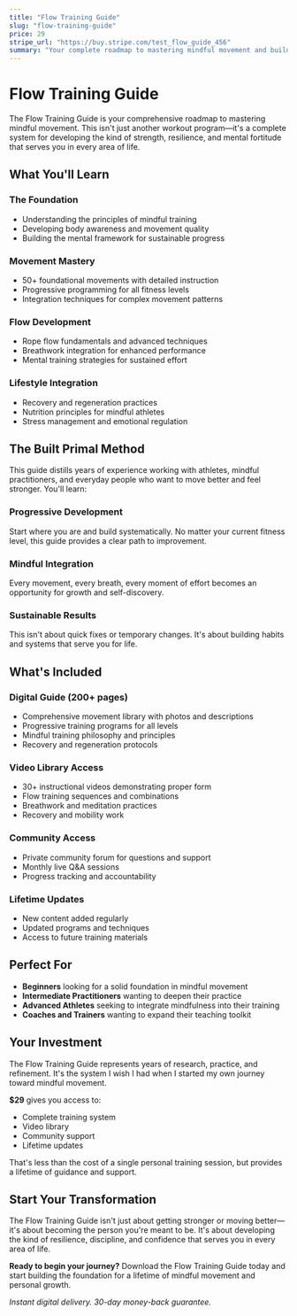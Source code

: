 ```yaml
---
title: "Flow Training Guide"
slug: "flow-training-guide"
price: 29
stripe_url: "https://buy.stripe.com/test_flow_guide_456"
summary: "Your complete roadmap to mastering mindful movement and building resilience through flow training."
---
```


# Flow Training Guide

The Flow Training Guide is your comprehensive roadmap to mastering mindful movement. This isn't just another workout program—it's a complete system for developing the kind of strength, resilience, and mental fortitude that serves you in every area of life.

## What You'll Learn

### **The Foundation**
- Understanding the principles of mindful training
- Developing body awareness and movement quality
- Building the mental framework for sustainable progress

### **Movement Mastery**
- 50+ foundational movements with detailed instruction
- Progressive programming for all fitness levels
- Integration techniques for complex movement patterns

### **Flow Development**
- Rope flow fundamentals and advanced techniques
- Breathwork integration for enhanced performance
- Mental training strategies for sustained effort

### **Lifestyle Integration**
- Recovery and regeneration practices
- Nutrition principles for mindful athletes
- Stress management and emotional regulation

## The Built Primal Method

This guide distills years of experience working with athletes, mindful practitioners, and everyday people who want to move better and feel stronger. You'll learn:

### **Progressive Development**
Start where you are and build systematically. No matter your current fitness level, this guide provides a clear path to improvement.

### **Mindful Integration**
Every movement, every breath, every moment of effort becomes an opportunity for growth and self-discovery.

### **Sustainable Results**
This isn't about quick fixes or temporary changes. It's about building habits and systems that serve you for life.

## What's Included

### **Digital Guide (200+ pages)**
- Comprehensive movement library with photos and descriptions
- Progressive training programs for all levels
- Mindful training philosophy and principles
- Recovery and regeneration protocols

### **Video Library Access**
- 30+ instructional videos demonstrating proper form
- Flow training sequences and combinations
- Breathwork and meditation practices
- Recovery and mobility work

### **Community Access**
- Private community forum for questions and support
- Monthly live Q&A sessions
- Progress tracking and accountability

### **Lifetime Updates**
- New content added regularly
- Updated programs and techniques
- Access to future training materials

## Perfect For

- **Beginners** looking for a solid foundation in mindful movement
- **Intermediate Practitioners** wanting to deepen their practice
- **Advanced Athletes** seeking to integrate mindfulness into their training
- **Coaches and Trainers** wanting to expand their teaching toolkit

## Your Investment

The Flow Training Guide represents years of research, practice, and refinement. It's the system I wish I had when I started my own journey toward mindful movement.

**$29** gives you access to:
- Complete training system
- Video library
- Community support
- Lifetime updates

That's less than the cost of a single personal training session, but provides a lifetime of guidance and support.

## Start Your Transformation

The Flow Training Guide isn't just about getting stronger or moving better—it's about becoming the person you're meant to be. It's about developing the kind of resilience, discipline, and confidence that serves you in every area of life.

**Ready to begin your journey?** Download the Flow Training Guide today and start building the foundation for a lifetime of mindful movement and personal growth.

*Instant digital delivery. 30-day money-back guarantee.* 
